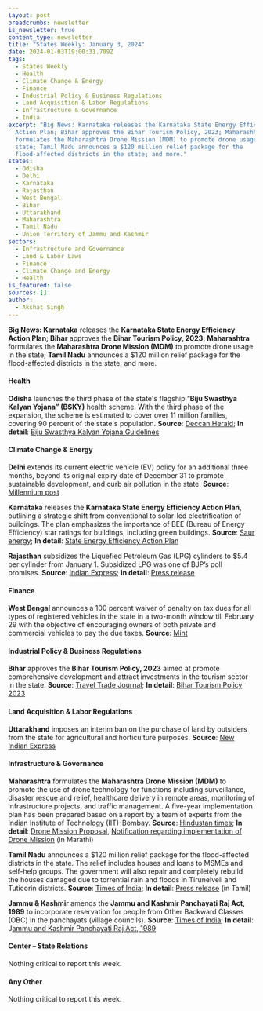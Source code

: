```yaml
---
layout: post
breadcrumbs: newsletter
is_newsletter: true
content_type: newsletter
title: "States Weekly: January 3, 2024"
date: 2024-01-03T19:00:31.709Z
tags:
  - States Weekly
  - Health 
  - Climate Change & Energy
  - Finance
  - Industrial Policy & Business Regulations 
  - Land Acquisition & Labor Regulations 
  - Infrastructure & Governance
  - India
excerpt: "Big News: Karnataka releases the Karnataka State Energy Efficiency
  Action Plan; Bihar approves the Bihar Tourism Policy, 2023; Maharashtra
  formulates the Maharashtra Drone Mission (MDM) to promote drone usage in the
  state; Tamil Nadu announces a $120 million relief package for the
  flood-affected districts in the state; and more."
states:
  - Odisha
  - Delhi
  - Karnataka
  - Rajasthan
  - West Bengal
  - Bihar
  - Uttarakhand
  - Maharashtra
  - Tamil Nadu
  - Union Territory of Jammu and Kashmir
sectors:
  - Infrastructure and Governance
  - Land & Labor Laws
  - Finance
  - Climate Change and Energy
  - Health
is_featured: false
sources: []
author:
  - Akshat Singh
---
```

**Big News: Karnataka** releases the **Karnataka State Energy Efficiency Action Plan; Bihar** approves the **Bihar Tourism Policy, 2023; Maharashtra** formulates the **Maharashtra Drone Mission (MDM)** to promote drone usage in the state; **Tamil Nadu** announces a $120 million relief package for the flood-affected districts in the state; and more.



#### Health 

**Odisha** launches the third phase of the state's flagship “**Biju Swasthya Kalyan Yojana” (BSKY)** health scheme. With the third phase of the expansion, the scheme is estimated to cover over 11 million families, covering 90 percent of the state's population. **Source**: [Deccan Herald](https://www.deccanherald.com/india/odisha/naveen-patnaik-launches-third-phase-of-odishas-flagship-health-scheme-2828915); **In detail**: [Biju Swasthya Kalyan Yojana Guidelines](https://bsky.odisha.gov.in/)



#### Climate Change & Energy

**Delhi** extends its current electric vehicle (EV) policy for an additional three months, beyond its original expiry date of December 31 to promote sustainable development, and curb air pollution in the state. **Source**: [Millennium post](https://www.millenniumpost.in/delhi/delhi-govt-to-extend-current-ev-policy-for-additional-3-months-546040)

**Karnataka** releases the **Karnataka State Energy Efficiency Action Plan**, outlining a strategic shift from conventional to solar-led electrification of buildings. The plan emphasizes the importance of BEE (Bureau of Energy Efficiency) star ratings for buildings, including green buildings. **Source**: [Saur energy](https://www.saurenergy.com/solar-energy-news/karnataka-plans-to-boost-solar-energy-in-buildings-unveils-action-plan); **In detail**: [State Energy Efficiency Action Plan](https://kredl.karnataka.gov.in/storage/pdf-files/EC/KASEEAPreport.pdf)

**Rajasthan** subsidizes the Liquefied Petroleum Gas (LPG) cylinders to $5.4 per cylinder from January 1. Subsidized LPG was one of BJP’s poll promises. **Source**: [Indian Express](https://indianexpress.com/article/cities/jaipur/rajasthan-lpg-cylinders-for-rs-450-for-bpl-ujjwala-yojana-beneficiaries-from-jan-1-9085508/); **In detail**: [Press release](https://dipr.rajasthan.gov.in/press-release-detail/128485/0)



#### Finance

**West Bengal** announces a 100 percent waiver of penalty on tax dues for all types of registered vehicles in the state in a two-month window till February 29 with the objective of encouraging owners of both private and commercial vehicles to pay the due taxes. **Source**: [Mint](https://www.livemint.com/auto-news/west-bengal-offers-100-waiver-of-penalty-on-vehicle-tax-dues-11703777344267.html)



#### Industrial Policy & Business Regulations 

**Bihar** approves the **Bihar Tourism Policy, 2023** aimed at promote comprehensive development and attract investments in the tourism sector in the state. **Source**: [Travel Trade Journal](https://traveltradejournal.com/bihar-state-cabinet-approves-tourism-policy-2023-to-boost-economic-growth/); **In detail**: [Bihar Tourism Policy 2023](https://acrobat.adobe.com/id/urn:aaid:sc:VA6C2:9b4ae27d-aefa-40e6-a197-a6ff68425bd6)



#### Land Acquisition & Labor Regulations 

**Uttarakhand** imposes an interim ban on the purchase of land by outsiders from the state for agricultural and horticulture purposes. **Source**: [New Indian Express](https://www.newindianexpress.com/nation/2024/jan/01/uttarakhand-imposes-ban-on-outsiders-purchasing-agricultural-horticultural-land-2646759.html)



#### Infrastructure & Governance

**Maharashtra** formulates the **Maharashtra Drone Mission (MDM)** to promote the use of drone technology for functions including surveillance, disaster rescue and relief, healthcare delivery in remote areas, monitoring of infrastructure projects, and traffic management. A five-year implementation plan has been prepared based on a report by a team of experts from the Indian Institute of Technology (IIT)-Bombay. **Source**: [Hindustan times](https://www.hindustantimes.com/cities/mumbai-news/maharashtra-notifies-drone-mission-seeks-to-become-global-hub-for-drone-tech-101703856952166.html); **In detail**: [Drone Mission Proposal](https://dte.maharashtra.gov.in/wp-content/uploads/2023/12/Maharashtra_Drone_Mission_Proposal_IITB-24-Oct-23.pdf), [Notification regarding implementation of Drone Mission](https://gr.maharashtra.gov.in/Site/Upload/Government%20Resolutions/Marathi/202312281653191308....pdf) (in Marathi)

**Tamil Nadu** announces a $120 million relief package for the flood-affected districts in the state. The relief includes houses and loans to MSMEs and self-help groups. The government will also repair and completely rebuild the houses damaged due to torrential rain and floods in Tirunelveli and Tuticorin districts. **Source**: [Times of India](https://timesofindia.indiatimes.com/city/chennai/stalin-announces-rs-1000crore-relief-package-flood-affected-districts-in-tn/articleshow/106402258.cms); **In detail**: [Press release](https://cms.tn.gov.in/sites/default/files/press_release/pr301223_2633.pdf) (in Tamil)

**Jammu & Kashmir** amends the **Jammu and Kashmir Panchayati Raj Act, 1989** to incorporate reservation for people from Other Backward Classes (OBC) in the panchayats (village councils). **Source**: [Times of India](https://timesofindia.indiatimes.com/city/jammu/jk-panchayati-raj-act-amended-to-allow-obc-reservation/articleshow/106364361.cms); **In detail**: J[ammu and Kashmir Panchayati Raj Act, 1989](https://cdnbbsr.s3waas.gov.in/s316026d60ff9b54410b3435b403afd226/uploads/2023/08/2023080283.pdf)



#### Center – State Relations 

Nothing critical to report this week.



#### Any Other

Nothing critical to report this week.
